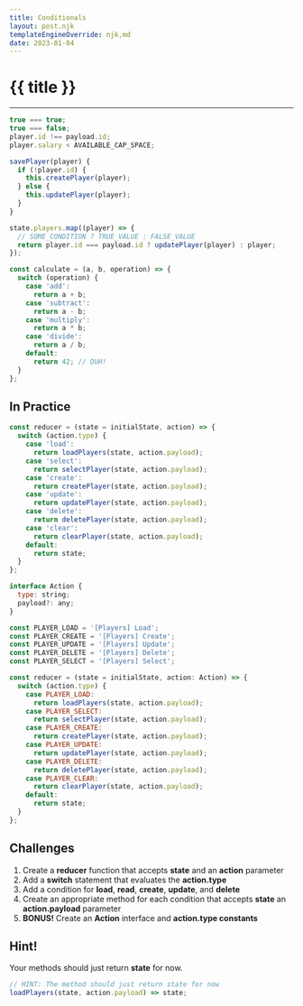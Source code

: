 ```yaml
---
title: Conditionals
layout: post.njk
templateEngineOverride: njk,md
date: 2023-01-04
---
```


# {{ title }}

---

```javascript
true === true;
true === false;
player.id !== payload.id;
player.salary < AVAILABLE_CAP_SPACE;
```

```javascript
savePlayer(player) {
  if (!player.id) {
    this.createPlayer(player);
  } else {
    this.updatePlayer(player);
  }
}
```

```javascript
state.players.map((player) => {
  // SOME_CONDITION ? TRUE_VALUE : FALSE_VALUE
  return player.id === payload.id ? updatePlayer(player) : player;
});
```

```javascript
const calculate = (a, b, operation) => {
  switch (operation) {
    case 'add':
      return a + b;
    case 'subtract':
      return a - b;
    case 'multiply':
      return a * b;
    case 'divide':
      return a / b;
    default:
      return 42; // DUH!
  }
};
```

## In Practice

```javascript
const reducer = (state = initialState, action) => {
  switch (action.type) {
    case 'load':
      return loadPlayers(state, action.payload);
    case 'select':
      return selectPlayer(state, action.payload);
    case 'create':
      return createPlayer(state, action.payload);
    case 'update':
      return updatePlayer(state, action.payload);
    case 'delete':
      return deletePlayer(state, action.payload);
    case 'clear':
      return clearPlayer(state, action.payload);
    default:
      return state;
  }
};
```

```javascript
interface Action {
  type: string;
  payload?: any;
}
```

```javascript
const PLAYER_LOAD = '[Players] Load';
const PLAYER_CREATE = '[Players] Create';
const PLAYER_UPDATE = '[Players] Update';
const PLAYER_DELETE = '[Players] Delete';
const PLAYER_SELECT = '[Players] Select';
```

```javascript
const reducer = (state = initialState, action: Action) => {
  switch (action.type) {
    case PLAYER_LOAD:
      return loadPlayers(state, action.payload);
    case PLAYER_SELECT:
      return selectPlayer(state, action.payload);
    case PLAYER_CREATE:
      return createPlayer(state, action.payload);
    case PLAYER_UPDATE:
      return updatePlayer(state, action.payload);
    case PLAYER_DELETE:
      return deletePlayer(state, action.payload);
    case PLAYER_CLEAR:
      return clearPlayer(state, action.payload);
    default:
      return state;
  }
};
```

## Challenges

1. Create a **reducer** function that accepts **state** and an **action** parameter
2. Add a **switch** statement that evaluates the **action.type**
3. Add a condition for **load**, **read**, **create**, **update**, and **delete**
4. Create an appropriate method for each condition that accepts **state** an **action.payload** parameter
5. **BONUS!** Create an **Action** interface and **action.type constants**

## Hint!

Your methods should just return **state** for now.

```javascript
// HINT: The method should just return state for now
loadPlayers(state, action.payload) => state;
```

